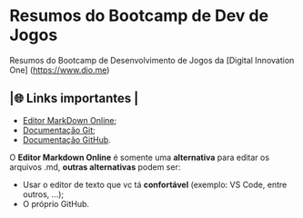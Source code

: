 # Resumos do Bootcamp de Dev de Jogos
Resumos do Bootcamp de Desenvolvimento de Jogos da [Digital Innovation One] (https://www.dio.me)

## |🌐 Links importantes |
- [Editor MarkDown Online](https://readme.so/pt);
- [Documentação Git](https://git-scm.com/doc);
- [Documentação GitHub](https://docs.github.com/pt).

O **Editor Markdown Online** é somente uma **alternativa** para editar os arquivos .md, **outras alternativas** podem ser:
- Usar o editor de texto que vc tá **confortável** (exemplo: VS Code, entre outros, ...);
- O próprio GitHub.